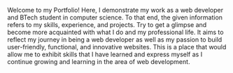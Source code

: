 Welcome to my Portfolio! Here, I demonstrate my work as a web developer and BTech student in computer science. To that end, the given information refers to my skills, experience, and projects. Try to get a glimpse and become more acquainted with what I do and my professional life.
It aims to reflect my journey in being a web developer as well as my passion to build user-friendly, functional, and innovative websites. This is a place that would allow me to exhibit skills that I have learned and express myself as I continue growing and learning in the area of web development.
